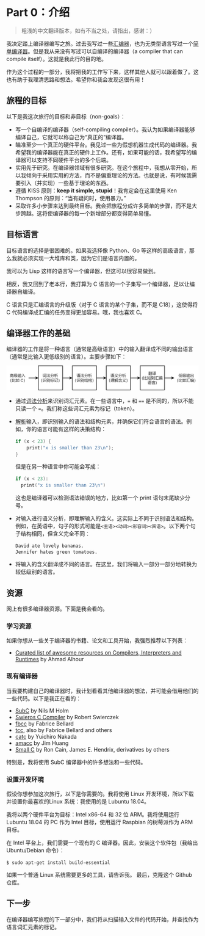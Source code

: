 # Part 0：介绍

> 粗浅的中文翻译版本，如有不当之处，请指出，感谢：）

我决定踏上编译器编写之旅。过去我写过一些[汇编器](https://github.com/DoctorWkt/pdp7-unix/blob/master/tools/as7)，也为无类型语言写过一个[简单编译器](https://github.com/DoctorWkt/h-compiler)。但是我从来没有写过可以自编译的编译器（a compiler that can compile itself）。这就是我此行的目的地。 

作为这个过程的一部分，我将把我的工作写下来，这样其他人就可以跟着做了。这也有助于我理清思路和想法。希望你和我会发现这很有用！

## 旅程的目标

以下是我这次旅行的目标和非目标（non-goals）：

- 写一个自编译的编译器（self-compiling compiler）。我认为如果编译器能够编译自己，它就可以称自己为“真正的”编译器。
- 瞄准至少一个真正的硬件平台。我见过一些为假想机器生成代码的编译器。我希望我的编译器能在真正的硬件上工作。还有，如果可能的话，我希望写的编译器可以支持不同硬件平台的多个后端。
- 实用先于研究。在编译器领域有很多研究。在这个旅程中，我想从零开始，所以我倾向于采用实用的方法，而不是偏重理论的方法。也就是说，有时候我需要引入（并实现）一些基于理论的东西。
- 遵循 KISS 原则：**keep it simple, stupid**！我肯定会在这里使用 Ken Thompson 的原则：“当有疑问时，使用暴力。”
- 采取许多小步骤来达到最终目标。我会把旅程分成许多简单的步骤，而不是大步跨越。这将使编译器的每一个新增部分都变得简单易懂。

## 目标语言

目标语言的选择是很困难的。如果我选择像 Python、Go 等这样的高级语言，那么我就必须实现一大堆库和类，因为它们是语言内置的。

我可以为 Lisp 这样的语言写一个编译器，但这可以很容易做到。

相反，我又回到了老本行，我打算为 C 语言的一个子集写一个编译器，足以让编译器自编译。

C 语言只是汇编语言的升级版（对于 C 语言的某个子集，而不是 C18），这使得将 C 代码编译成汇编的任务变得更加容易。哦，我也喜欢 C。

## 编译器工作的基础

编译器的工作是将一种语言（通常是高级语言）中的输入翻译成不同的输出语言（通常是比输入更低级别的语言）。主要步骤如下：

![](Figs/parsing_steps_cn.png)

- 通过[词法分析](https://en.wikipedia.org/wiki/Lexical_analysis)来识别词汇元素。在一些语言中，`=` 和 `==` 是不同的，所以不能只读一个 `=`。我们称这些词汇元素为标记（token）。

- [解析](https://en.wikipedia.org/wiki/Parsing)输入，即识别输入的语法和结构元素，并确保它们符合语言的语法。例如，你的语言可能有这样的决策结构：

  ```c
  if (x < 23) {
      print("x is smaller than 23\n");
  }
  ```

  但是在另一种语言中你可能会写成：

  ```c
  if (x < 23):
  	print("x is smaller than 23\n")
  ```

  这也是编译器可以检测语法错误的地方，比如第一个 print 语句末尾缺少分号。

- 对输入进行语义分析，即理解输入的含义。这实际上不同于识别语法和结构。例如，在英语中，句子的形式可能是`<主语><动词><形容词><宾语>`。以下两个句子结构相同，但含义完全不同：

  ```
  David ate lovely bananas.
  Jennifer hates green tomatoes.
  ```

- 将输入的含义翻译成不同的语言。在这里，我们将输入一部分一部分地转换为较低级别的语言。

## 资源

网上有很多编译器资源。下面是我会看的。

### 学习资源

如果你想从一些关于编译器的书籍、论文和工具开始，我强烈推荐以下列表：

- [Curated list of awesome resources on Compilers, Interpreters and Runtimes](https://github.com/aalhour/awesome-compilers) by Ahmad Alhour

### 现有编译器

当我要构建自己的编译器时，我计划看看其他编译器的想法，并可能会借用他们的一些代码。以下是我正在看的：

- [SubC](http://www.t3x.org/subc/) by Nils M Holm
- [Swieros C Compiler](https://github.com/rswier/swieros/blob/master/root/bin/c.c) by Robert Swierczek
- [fbcc](https://github.com/DoctorWkt/fbcc) by Fabrice Bellard
- [tcc](https://bellard.org/tcc/), also by Fabrice Bellard and others
- [catc](https://github.com/yui0/catc) by Yuichiro Nakada
- [amacc](https://github.com/jserv/amacc) by Jim Huang
- [Small C](https://en.wikipedia.org/wiki/Small-C) by Ron Cain, James E. Hendrix, derivatives by others

特别是，我将使用 SubC 编译器中的许多想法和一些代码。

### 设置开发环境

假设你想参加这次旅行，以下是你需要的。我将使用 Linux 开发环境，所以下载并设置你最喜欢的Linux 系统：我使用的是 Lubuntu 18.04。

 我将以两个硬件平台为目标：Intel x86-64 和 32 位 ARM。我将使用运行 Lubuntu 18.04 的 PC 作为 Intel 目标，使用运行 Raspbian 的树莓派作为 ARM 目标。

在 Intel 平台上，我们需要一个现有的 C 编译器。因此，安装这个软件包（我给出 Ubuntu/Debian 命令）：

```
$ sudo apt-get install build-essential
```

如果一个普通 Linux 系统需要更多的工具，请告诉我。
最后，克隆这个 Github 仓库。

## 下一步

在编译器编写旅程的下一部分中，我们将从扫描输入文件的代码开始，并查找作为语言词汇元素的标记。
